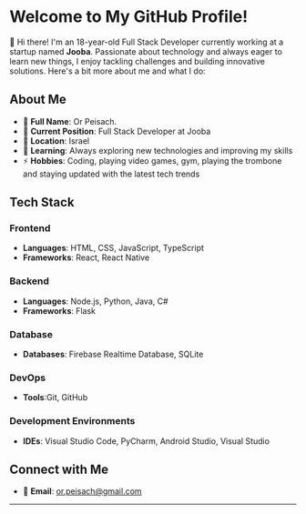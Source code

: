 # Welcome to My GitHub Profile!

👋 Hi there! I'm an 18-year-old Full Stack Developer currently working at a startup named **Jooba**. Passionate about technology and always eager to learn new things, I enjoy tackling challenges and building innovative solutions. Here's a bit more about me and what I do:

## About Me

- 🌟 **Full Name**: Or Peisach.
- 💼 **Current Position**: Full Stack Developer at Jooba 
- 📍 **Location**: Israel
- 🌱 **Learning**: Always exploring new technologies and improving my skills 
- ⚡ **Hobbies**: Coding, playing video games, gym, playing the trombone and staying updated with the latest tech trends

## Tech Stack

### Frontend

- **Languages**: HTML, CSS, JavaScript, TypeScript
- **Frameworks**: React, React Native 

### Backend

- **Languages**: Node.js, Python, Java, C#
- **Frameworks**: Flask

### Database

- **Databases**: Firebase Realtime Database, SQLite

### DevOps

- **Tools**:Git, GitHub

### Development Environments

- **IDEs**: Visual Studio Code, PyCharm, Android Studio, Visual Studio

## Connect with Me

- 📧 **Email**: or.peisach@gmail.com  
---
